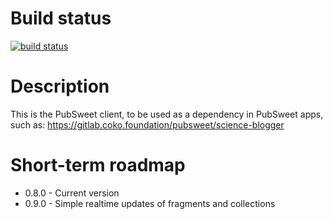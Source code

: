 # Build status

[![build status](https://gitlab.coko.foundation/pubsweet/pubsweet-client/badges/master/build.svg)](https://gitlab.coko.foundation/pubsweet/pubsweet-client/builds)

# Description

This is the PubSweet client, to be used as a dependency in PubSweet apps, such as: https://gitlab.coko.foundation/pubsweet/science-blogger

# Short-term roadmap

- 0.8.0 - Current version
- 0.9.0 - Simple realtime updates of fragments and collections